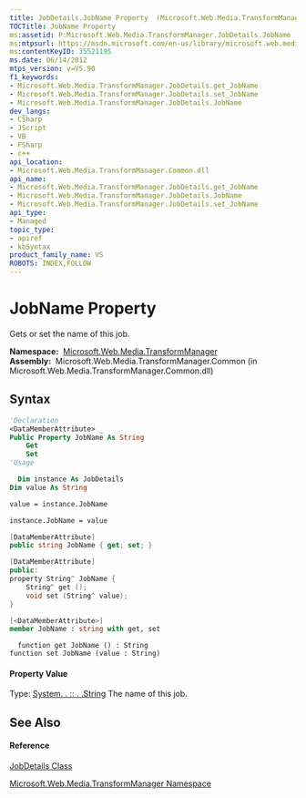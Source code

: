 ```yaml
---
title: JobDetails.JobName Property  (Microsoft.Web.Media.TransformManager)
TOCTitle: JobName Property
ms:assetid: P:Microsoft.Web.Media.TransformManager.JobDetails.JobName
ms:mtpsurl: https://msdn.microsoft.com/en-us/library/microsoft.web.media.transformmanager.jobdetails.jobname(v=VS.90)
ms:contentKeyID: 35521195
ms.date: 06/14/2012
mtps_version: v=VS.90
f1_keywords:
- Microsoft.Web.Media.TransformManager.JobDetails.get_JobName
- Microsoft.Web.Media.TransformManager.JobDetails.set_JobName
- Microsoft.Web.Media.TransformManager.JobDetails.JobName
dev_langs:
- CSharp
- JScript
- VB
- FSharp
- c++
api_location:
- Microsoft.Web.Media.TransformManager.Common.dll
api_name:
- Microsoft.Web.Media.TransformManager.JobDetails.get_JobName
- Microsoft.Web.Media.TransformManager.JobDetails.JobName
- Microsoft.Web.Media.TransformManager.JobDetails.set_JobName
api_type:
- Managed
topic_type:
- apiref
- kbSyntax
product_family_name: VS
ROBOTS: INDEX,FOLLOW
---
```


# JobName Property

Gets or set the name of this job.

**Namespace:**  [Microsoft.Web.Media.TransformManager](microsoft-web-media-transformmanager-namespace.md)  
**Assembly:**  Microsoft.Web.Media.TransformManager.Common (in Microsoft.Web.Media.TransformManager.Common.dll)

## Syntax

``` vb
'Declaration
<DataMemberAttribute> _
Public Property JobName As String
    Get
    Set
'Usage

  Dim instance As JobDetails
Dim value As String

value = instance.JobName

instance.JobName = value
```

``` csharp
[DataMemberAttribute]
public string JobName { get; set; }
```

``` c++
[DataMemberAttribute]
public:
property String^ JobName {
    String^ get ();
    void set (String^ value);
}
```

``` fsharp
[<DataMemberAttribute>]
member JobName : string with get, set
```

``` jscript
  function get JobName () : String
function set JobName (value : String)
```

#### Property Value

Type: [System. . :: . .String](https://msdn.microsoft.com/en-us/library/s1wwdcbf\(v=vs.90\))  
The name of this job.  

## See Also

#### Reference

[JobDetails Class](jobdetails-class-microsoft-web-media-transformmanager.md)

[Microsoft.Web.Media.TransformManager Namespace](microsoft-web-media-transformmanager-namespace.md)

